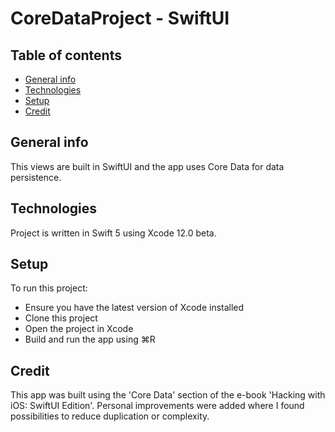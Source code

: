 #  CoreDataProject - SwiftUI

## Table of contents
* [General info](#general-info)
* [Technologies](#technologies)
* [Setup](#setup)
* [Credit](#credit)

## General info
This views are built in SwiftUI and the app uses Core Data for data persistence.

## Technologies
Project is written in Swift 5 using Xcode 12.0 beta.

## Setup
To run this project:
* Ensure you have the latest version of Xcode installed 
* Clone this project
* Open the project in Xcode
* Build and run the app using ⌘R


## Credit
This app was built using the 'Core Data' section of the e-book 'Hacking with iOS: SwiftUI Edition'. Personal improvements were added where I found possibilities to reduce duplication or complexity.
